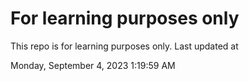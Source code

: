 # For learning purposes only
This repo is for learning purposes only.
Last updated at

Monday, September 4, 2023 1:19:59 AM

